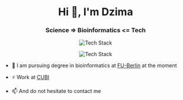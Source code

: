 <h1 align="center">Hi 👋, I'm Dzima</h1>
<h3 align="center">Science => Bioinformatics <= Tech</h3>

<p align="center"><img src="https://skillicons.dev/icons?i=py,js,r,haskell,django,fastapi,flask,jquery,postgres,docker&perline=10" alt="Tech Stack" /> </p>

<p align="center"><img src="https://skillicons.dev/icons?i=linux,bash,git,github,md&perline=10" alt="Tech Stack" /> </p>

- 📝 I am pursuing degree in bioinformatics at [FU-Berlin](https://www.fu-berlin.de/) at the moment

- ⚡️ Work at [CUBI](https://www.cubi.bihealth.org/)

- 📫 And do not hesitate to contact me
